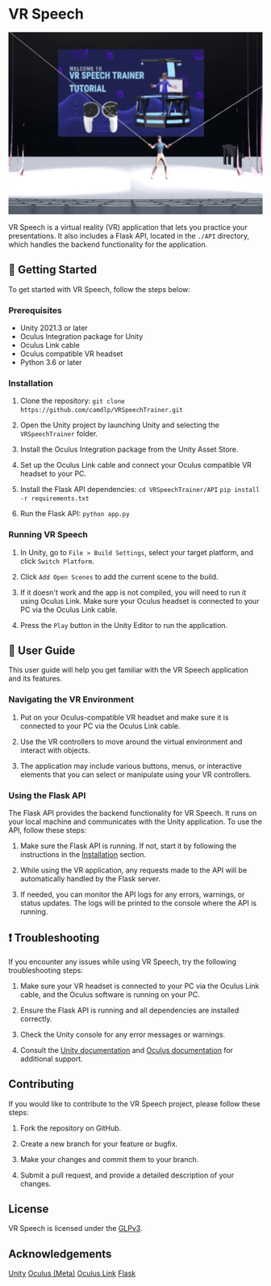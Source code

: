 # VR Speech
<div>
  <img src="title.gif" alt="VRS peech Demo" alt="VR Speech Demo" width="640" height="360" />
</div>

VR Speech is a virtual reality (VR) application that lets you practice your presentations. It also includes a Flask API, located in the `./API` directory, which handles the backend functionality for the application.

## 🚀 Getting Started

To get started with VR Speech, follow the steps below:

### Prerequisites

- Unity 2021.3 or later
- Oculus Integration package for Unity
- Oculus Link cable
- Oculus compatible VR headset
- Python 3.6 or later

### Installation

1. Clone the repository:
`git clone https://github.com/camdlp/VRSpeechTrainer.git`
2. Open the Unity project by launching Unity and selecting the `VRSpeechTrainer` folder.

3. Install the Oculus Integration package from the Unity Asset Store.

4. Set up the Oculus Link cable and connect your Oculus compatible VR headset to your PC.

5. Install the Flask API dependencies:
`cd VRSpeechTrainer/API`
`pip install -r requirements.txt`

6. Run the Flask API:
`python app.py`

### Running VR Speech

1. In Unity, go to `File > Build Settings`, select your target platform, and click `Switch Platform`.

2. Click `Add Open Scenes` to add the current scene to the build.

3. If it doesn't work and the app is not compiled, you will need to run it using Oculus Link. Make sure your Oculus headset is connected to your PC via the Oculus Link cable.

4. Press the `Play` button in the Unity Editor to run the application.

## 📖 User Guide

This user guide will help you get familiar with the VR Speech application and its features.

### Navigating the VR Environment

1. Put on your Oculus-compatible VR headset and make sure it is connected to your PC via the Oculus Link cable.

2. Use the VR controllers to move around the virtual environment and interact with objects.

3. The application may include various buttons, menus, or interactive elements that you can select or manipulate using your VR controllers.

### Using the Flask API

The Flask API provides the backend functionality for VR Speech. It runs on your local machine and communicates with the Unity application. To use the API, follow these steps:

1. Make sure the Flask API is running. If not, start it by following the instructions in the [Installation](#installation) section.

2. While using the VR application, any requests made to the API will be automatically handled by the Flask server.

3. If needed, you can monitor the API logs for any errors, warnings, or status updates. The logs will be printed to the console where the API is running.

## ❗ Troubleshooting

If you encounter any issues while using VR Speech, try the following troubleshooting steps:

1. Make sure your VR headset is connected to your PC via the Oculus Link cable, and the Oculus software is running on your PC.

2. Ensure the Flask API is running and all dependencies are installed correctly.

3. Check the Unity console for any error messages or warnings.

4. Consult the [Unity documentation](https://docs.unity3d.com/Manual/index.html) and [Oculus documentation](https://developer.oculus.com/documentation/) for additional support.

## Contributing

If you would like to contribute to the VR Speech project, please follow these steps:

1. Fork the repository on GitHub.

2. Create a new branch for your feature or bugfix.

3. Make your changes and commit them to your branch.

4. Submit a pull request, and provide a detailed description of your changes.

## License
VR Speech is licensed under the [GLPv3](https://www.gnu.org/licenses/gpl-3.0.html).

## Acknowledgements
[Unity](https://unity.com/)
[Oculus (Meta)](https://www.meta.com/quest/)
[Oculus Link](https://www.meta.com/help/quest/articles/headsets-and-accessories/oculus-link/connect-link-with-quest-2/)
[Flask](https://flask.palletsprojects.com/en/2.0.x/)
